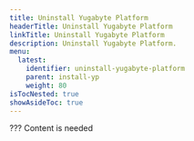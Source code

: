 ```yaml
---
title: Uninstall Yugabyte Platform
headerTitle: Uninstall Yugabyte Platform
linkTitle: Uninstall Yugabyte Platform
description: Uninstall Yugabyte Platform.
menu:
  latest:
    identifier: uninstall-yugabyte-platform
    parent: install-yp
    weight: 80
isTocNested: true
showAsideToc: true
---
```


??? Content is needed
